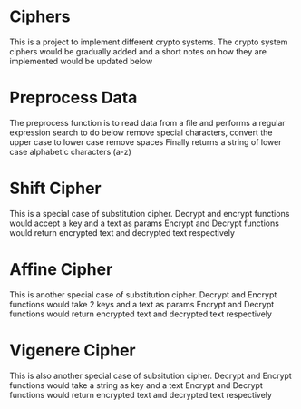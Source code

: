 # Ciphers
This is a project to implement different crypto systems.
The crypto system ciphers would be gradually added and a short notes on how they are implemented would be updated below

# Preprocess Data
The preprocess function is to read data from a file and performs a regular expression search to do below 
remove special characters, convert the upper case to lower case remove spaces 
Finally returns a string of lower case alphabetic characters (a-z)


# Shift Cipher 
This is a special case of substitution cipher. Decrypt and encrypt functions would accept a key and a text as params
Encrypt and Decrypt functions would return encrypted text and decrypted text respectively


# Affine Cipher
This is another special case of substitution cipher. Decrypt and Encrypt functions would take 2 keys and a text as params
Encrypt and Decrypt functions would return encrypted text and decrypted text respectively


# Vigenere Cipher
This is also another special case of subsitution cipher. Decrypt and Encrypt functions would take a string as key and a text
Encrypt and Decrypt functions would return encrypted text and decrypted text respectively
